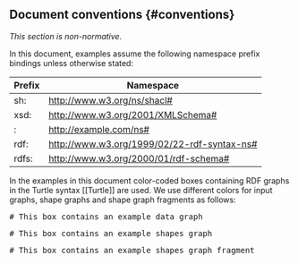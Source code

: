 ## Document conventions {#conventions}

*This section is non-normative.*

In this document, examples assume the following namespace prefix bindings unless otherwise stated:

|Prefix|Namespace|
|-|-|
|sh:|http://www.w3.org/ns/shacl#|
xsd:|http://www.w3.org/2001/XMLSchema#
:|http://example.com/ns#
rdf:|http://www.w3.org/1999/02/22-rdf-syntax-ns#
rdfs:|http://www.w3.org/2000/01/rdf-schema#


In the examples in this document color-coded boxes containing RDF graphs in the Turtle syntax [[Turtle]] are used. We use different colors for input graphs, shape graphs and shape graph fragments as follows:



<pre class="ex-input">
# This box contains an example data graph
</pre>

<pre class="ex-shape">
# This box contains an example shapes graph
</pre>

<pre class="ex-output">
# This box contains an example shapes graph fragment
</pre>
